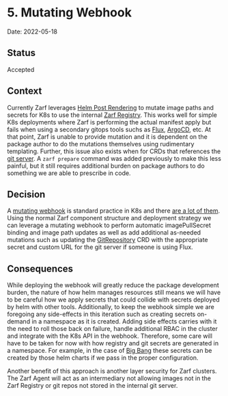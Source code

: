 # 5. Mutating Webhook

Date: 2022-05-18

## Status

Accepted

## Context

Currently Zarf leverages [Helm Post Rendering](https://helm.sh/docs/topics/advanced/#post-rendering) to mutate image paths and secrets for K8s to use the internal [Zarf Registry](../packages/zarf-registry/). This works well for simple K8s deployments where Zarf is performing the actual manifest apply but fails when using a secondary gitops tools suchs as [Flux](https://github.com/fluxcd/flux2), [ArgoCD](https://argo-cd.readthedocs.io/en/stable/), etc. At that point, Zarf is unable to provide mutation and it is dependent on the package author to do the mutations themselves using rudimentary templating. Further, this issue also exists when for CRDs that references the [git server](../packages/gitea/). A `zarf prepare` command was added previously to make this less painful, but it still requires additional burden on package authors to do something we are able to prescribe in code.

## Decision

A [mutating webhook](https://kubernetes.io/docs/reference/access-authn-authz/extensible-admission-controllers/) is standard practice in K8s and there [are a lot of them](https://kubernetes.io/docs/reference/access-authn-authz/admission-controllers/#what-does-each-admission-controller-do). Using the normal Zarf component structure and deployment strategy we can leverage a mutating webhook to perform automatic imagePullSecret binding and image path updates as well as add additional as-needed mutations such as updating the [GitRepository](https://fluxcd.io/docs/components/source/gitrepositories/) CRD with the appropriate secret and custom URL for the git server if someone is using Flux.

## Consequences

While deploying the webhook will greatly reduce the package development burden, the nature of how helm manages resources still means we will have to be careful how we apply secrets that could collide with secrets deployed by helm with other tools. Additionally, to keep the webhook simple we are foregoing any side-effects in this iteration such as creating secrets on-demand in a namespace as it is created.  Adding side effects carries with it the need to roll those back on failure, handle additional RBAC in the cluster and integrate with the K8s API in the webhook. Therefore, some care will have to be taken for now with how registry and git secrets are generated in a namespace. For example, in the case of [Big Bang](https://repo1.dso.mil/platform-one/big-bang/bigbang) these secrets can be created by those helm charts if we pass in the proper configuration.

Another benefit of this approach is another layer security for Zarf clusters.  The Zarf Agent will act as an intermediary not allowing images not in the Zarf Registry or git repos not stored in the internal git server.  

